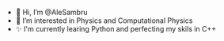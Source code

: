 - 👋 Hi, I’m @AleSambru
- 👀 I’m interested in Physics and Computational Physics
- ✨ I'm currently learing Python and perfecting my skils in C++

<!---
AleSambru/AleSambru is a ✨ special ✨ repository because its `README.md` (this file) appears on your GitHub profile.
You can click the Preview link to take a look at your changes.
--->
